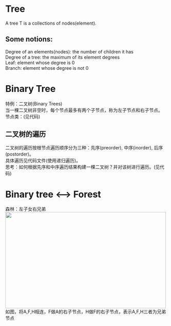 # Tree
A tree T is a collections of nodes(element).<br>
## Some notions:<br>
Degree of an elements(nodes): the number of children it has<br>
Degree of a tree: the maximum of its element degrees<br>
Leaf: element whose degree is 0<br>
Branch: element whose degree is not 0<br>
# Binary Tree
特例：二叉树(Binary Trees)<br>
当一棵二叉树非空时，每个节点最多有两个子节点，称为左子节点和右子节点。<br>
节点类：(见代码)<br>
## 二叉树的遍历
二叉树的遍历按根节点遍历顺序分为三种：先序(preorder), 中序(inorder), 后序(postorder)。<br>
具体遍历见代码文件(使用递归遍历)。<br>
思考：如何根据先序和中序遍历结果构建一棵二叉树？并对该树进行遍历。(见代码)<br>
# Binary tree <——> Forest
森林：左子女右兄弟<br>
<img src="https://github.com/Ohzyysama/Tree/blob/main/p1.png" width = "500" height = "300"><br>
如图，将A,F,H相连，F做A的右子节点，H做F的右子节点，表示A,F,H三者为兄弟节点
